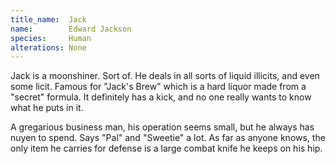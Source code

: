 ```yaml
---
title_name:  Jack
name:        Edward Jackson
species:     Human
alterations: None
---
```


Jack is a moonshiner. Sort of. He deals in all sorts of liquid illicits, and even
some licit. Famous for "Jack's Brew" which is a hard liquor made from a "secret"
formula. It definitely has a kick, and no one really wants to know what he puts
in it.

A gregarious business man, his operation seems small, but he always has nuyen to
spend. Says "Pal" and "Sweetie" a lot. As far as anyone knows, the only item he
carries for defense is a large combat knife he keeps on his hip.
